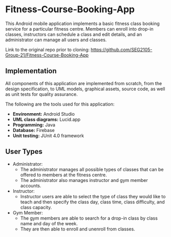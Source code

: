 # Fitness-Course-Booking-App
This Android mobile application implements a basic fitness class booking service for a particular
fitness centre. Members can enroll into drop-in classes, instructors can schedule a class and edit details, and an administrator can manage all users and classes.

Link to the original repo prior to cloning: https://github.com/SEG2105-Group-21/Fitness-Course-Booking-App

## Implementation
All components of this application are implemented from scratch, from the design specification, to UML models, graphical assets, source code, as well as unit tests for quality assurance. 

The following are the tools used for this application:
- **Environment:** Android Studio
- **UML class diagrams:** Lucid.app
- **Programming:** Java
- **Database:** Firebase
- **Unit testing:** JUnit 4.0 framework

## User Types
- Administrator: 
  - The administrator manages all possible types of classes that can be offered to members at the fitness centre. 
  - The administrator also manages instructor and gym member accounts.
- Instructor:
  - Instructor users are able to select the type of class they would like to teach and then specify the class day, class time, class difficulty, and class capacity.
- Gym Member:
  - The gym members are able to search for a drop-in class by class name and day of the week.
  - They are then able to enroll and unenroll from classes.
